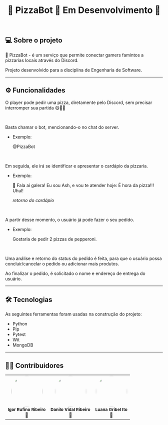 

<h1 align="center"> 
	 🍕 PizzaBot 🍕 Em Desenvolvimento 🚀 
</h1>

<br>

## 💻 Sobre o projeto

  🍕 PizzaBot - é um serviço que permite conectar gamers famintos a pizzarias locais através do Discord.

  Projeto desenvolvido para a disciplina de Engenharia de Software.

---

## ⚙️ Funcionalidades

 O player pode pedir uma pizza, diretamente pelo Discord, sem precisar interromper sua partida 😋👾🍕
 
 <br>
 
 Basta chamar o bot, mencionando-o no chat do server.
 
- Exemplo: 
 
	 @PizzaBot
	 
<br>
 
 Em seguida, ele irá se identificar e apresentar o cardápio da pizzaria.
 
- Exemplo: 
 
	 :pizza: Fala aí galera! Eu sou Ash, e vou te atender hoje: É hora da pizza!!! Uhul! 

	 *retorno do cardápio*
	 
<br>
	 
 
 A partir desse momento, o usuário já pode fazer o seu pedido.
 
 - Exemplo:

	Gostaria de pedir 2 pizzas de pepperoni.
	
<br>
	
	
Uma análise e retorno do status do pedido é feita, para que o usuário possa concluir/cancelar o pedido ou adicionar mais produtos.

Ao finalizar o pedido, é solicitado o nome e endereço de entrega do usuário.
 


 ---


## 🛠 Tecnologias

As seguintes ferramentas foram usadas na construção do projeto:

  - Python
  - Pip
  - Pytest
  - Wit
  - MongoDB
  


---

## 👨‍💻 Contribuidores

  <table>
  <tr>
  <td align="center"><img style="border-radius: 50%;" src="https://avatars.githubusercontent.com/u/40177904?v=4" width="100px;" alt=""/><br /><sub><b>Igor Rufino Ribeiro</b></sub><br />👾</td>

  <td align="center"><img style="border-radius: 50%;" src="https://avatars.githubusercontent.com/u/8492524?v=4" width="100px;" alt=""/><br /><sub><b>Danilo Vidal Ribeiro</b></sub><br />👾</td>

  <td align="center"><img style="border-radius: 50%;" src="https://avatars.githubusercontent.com/u/76191273?v=4" width="100px;" alt=""/><br /><sub><b>Luana Gribel Ito</b></sub><br />👾</td>

</tr>
<table>

